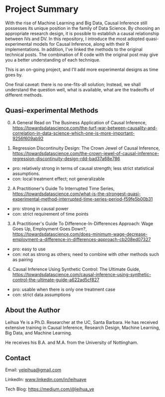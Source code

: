 # Project Summary

With the rise of Machine Learning and Big Data, Causal Inference still possesses its unique position in the family of Data Science. By choosing an appropriate research design, it is possible to establish a causal relationship between IVs and DV. In this repository, I introduce the most adopted quasi-experimental models for Causal Inference, along with their R implementations. In addition, I've linked the methods to the original technical posts. The combination of R code with the original post may give you a better understanding of each technique. 

This is an on-going project, and I'll add more experimental designs as time goes by. 

One final caveat: there is no one-fits-all solution; Instead, we shall understand the question well, what is available, what are the tradeoffs of different methods. 

## Quasi-experimental Methods
0. A General Read on The Business Application of Causal Inference, https://towardsdatascience.com/the-turf-war-between-causality-and-correlation-in-data-science-which-one-is-more-important-9256f609ab92 

1. Regression Discontinuity Design: The Crown Jewel of Causal Inference, https://towardsdatascience.com/the-crown-jewel-of-causal-inference-regression-discontinuity-design-rdd-bad37a68e786
- pro: relatively strong in terms of causal strength; less strict statistical assumptions.
- con: local treatment effect; not generalizable

2. A Practitioner's Guide To Interrupted Time Series, https://towardsdatascience.com/what-is-the-strongest-quasi-experimental-method-interrupted-time-series-period-f59fe5b00b31
- pro: strong in causal power
- con: strict requirement of time points 

3. A Practitioner's Guide To Difference-In-Differences Approach: Wage Goes Up, Employment Goes Down?, https://towardsdatascience.com/does-minimum-wage-decrease-employment-a-difference-in-differences-approach-cb208ed07327
- pro: easy to use
- con: not as strong as others; need to combine with other methods such as pairing

4. Causal Inference Using Synthetic Control: The Ultimate Guide, https://towardsdatascience.com/causal-inference-using-synthetic-control-the-ultimate-guide-a622ad5cf827
- pro: usable when there is only one treatment case
- con: strict data assumptions

## About the Author

Leihua Ye is a Ph.D. Researcher at the UC, Santa Barbara. He has received extensive training in Causal Inference, Research Design, Machine Learning, Big Data, and Machine Learning. 

He receives his B.A. and M.A. from the University of Nottingham. 

## Contact

Email: yeleihua@gmail.com

LinkedIn: www.linkedin.com/in/leihuaye

Tech Blog: https://medium.com/@leihua_ye
